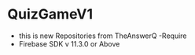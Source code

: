 # QuizGameV1
 
- this is new Repositories from TheAnswerQ
-Require
 - Firebase SDK v 11.3.0 or Above
